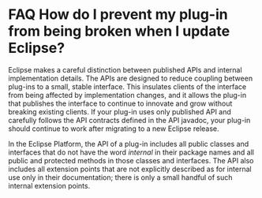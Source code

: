 

FAQ How do I prevent my plug-in from being broken when I update Eclipse?
========================================================================

Eclipse makes a careful distinction between published APIs and internal implementation details. The APIs are designed to reduce coupling between plug-ins to a small, stable interface. This insulates clients of the interface from being affected by implementation changes, and it allows the plug-in that publishes the interface to continue to innovate and grow without breaking existing clients. If your plug-in uses only published API and carefully follows the API contracts defined in the API javadoc, your plug-in should continue to work after migrating to a new Eclipse release.

In the Eclipse Platform, the API of a plug-in includes all public classes and interfaces that do not have the word _internal_ in their package names and all public and protected methods in those classes and interfaces. The API also includes all extension points that are not explicitly described as for internal use only in their documentation; there is only a small handful of such internal extension points.


